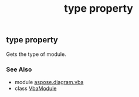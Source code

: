 ﻿---
title: type property
second_title: Aspose.Diagram for Python via .NET API References
description: 
type: docs
weight: 50
url: /python-net/aspose.diagram.vba/vbamodule/type/
is_root: false
---

## type property


Gets the type of module.

### See Also
* module [aspose.diagram.vba](../../)
* class [VbaModule](/diagram/python-net/aspose.diagram.vba/vbamodule)
